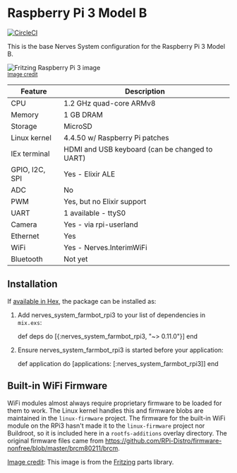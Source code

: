 # Raspberry Pi 3 Model B
[![CircleCI](https://circleci.com/gh/nerves-project/nerves_system_farmbot_rpi3.svg?style=svg)](https://circleci.com/gh/nerves-project/nerves_system_farmbot_rpi3)

This is the base Nerves System configuration for the Raspberry Pi 3 Model B.

![Fritzing Raspberry Pi 3 image](assets/images/raspberry-pi-3-model-b.png)
<br><sup>[Image credit](#fritzing)</sup>

| Feature              | Description                     |
| -------------------- | ------------------------------- |
| CPU                  | 1.2 GHz quad-core ARMv8         |
| Memory               | 1 GB DRAM                       |
| Storage              | MicroSD                         |
| Linux kernel         | 4.4.50 w/ Raspberry Pi patches  |
| IEx terminal         | HDMI and USB keyboard (can be changed to UART)   |
| GPIO, I2C, SPI       | Yes - Elixir ALE                |
| ADC                  | No                              |
| PWM                  | Yes, but no Elixir support      |
| UART                 | 1 available - ttyS0             |
| Camera               | Yes - via rpi-userland          |
| Ethernet             | Yes                             |
| WiFi                 | Yes - Nerves.InterimWiFi        |
| Bluetooth            | Not yet                         |

## Installation

If [available in Hex](https://hex.pm/docs/publish), the package can be installed as:

  1. Add nerves_system_farmbot_rpi3 to your list of dependencies in `mix.exs`:

        def deps do
          [{:nerves_system_farmbot_rpi3, "~> 0.11.0"}]
        end

  2. Ensure nerves_system_farmbot_rpi3 is started before your application:

        def application do
          [applications: [:nerves_system_farmbot_rpi3]]
        end

## Built-in WiFi Firmware

WiFi modules almost always require proprietary firmware to be loaded for them to work. The
Linux kernel handles this and firmware blobs are maintained in the
`linux-firmware` project. The firmware for the built-in WiFi module on the RPi3
hasn't made it to the `linux-firmware` project nor Buildroot, so it is included
here in a `rootfs-additions` overlay directory. The original firmware files came from
https://github.com/RPi-Distro/firmware-nonfree/blob/master/brcm80211/brcm.

[Image credit](#fritzing): This image is from the [Fritzing](http://fritzing.org/home/) parts library.
